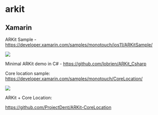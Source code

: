 # arkit

## Xamarin

ARKit Sample - https://developer.xamarin.com/samples/monotouch/ios11/ARKitSample/

<img src="https://developer.xamarin.com/samples/monotouch/ios11/ARKitSample/Screenshots/jet.png"/>

Minimal ARKit demo in C# - https://github.com/lobrien/ARKit_Csharp

Core location sample: https://developer.xamarin.com/samples/monotouch/CoreLocation/

<img src="https://developer.xamarin.com/samples/monotouch/CoreLocation/Screenshots/CoreLocation01.PNG"/>

ARKit + Core Location:

https://github.com/ProjectDent/ARKit-CoreLocation
